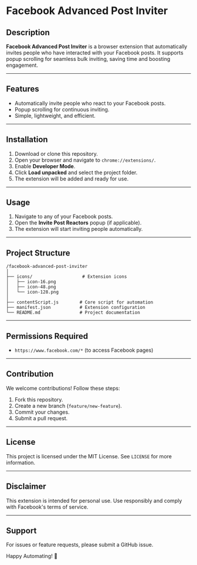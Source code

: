 # Facebook Advanced Post Inviter

## Description
**Facebook Advanced Post Inviter** is a browser extension that automatically invites people who have interacted with your Facebook posts. It supports popup scrolling for seamless bulk inviting, saving time and boosting engagement.

---

## Features
- Automatically invite people who react to your Facebook posts.
- Popup scrolling for continuous inviting.
- Simple, lightweight, and efficient.

---

## Installation
1. Download or clone this repository.
2. Open your browser and navigate to `chrome://extensions/`.
3. Enable **Developer Mode**.
4. Click **Load unpacked** and select the project folder.
5. The extension will be added and ready for use.

---

## Usage
1. Navigate to any of your Facebook posts.
2. Open the **Invite Post Reactors** popup (if applicable).
3. The extension will start inviting people automatically.

---

## Project Structure
```
/facebook-advanced-post-inviter
│
├── icons/                   # Extension icons
│   ├── icon-16.png
│   ├── icon-48.png
│   └── icon-128.png
│
├── contentScript.js        # Core script for automation
├── manifest.json           # Extension configuration
└── README.md               # Project documentation
```

---

## Permissions Required
- `https://www.facebook.com/*` (to access Facebook pages)

---

## Contribution
We welcome contributions! Follow these steps:
1. Fork this repository.
2. Create a new branch (`feature/new-feature`).
3. Commit your changes.
4. Submit a pull request.

---

## License
This project is licensed under the MIT License. See `LICENSE` for more information.

---

## Disclaimer
This extension is intended for personal use. Use responsibly and comply with Facebook's terms of service.

---

## Support
For issues or feature requests, please submit a GitHub issue.

Happy Automating! 🚀

